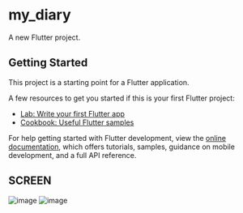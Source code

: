 # my_diary

A new Flutter project.

## Getting Started

This project is a starting point for a Flutter application.

A few resources to get you started if this is your first Flutter project:

- [Lab: Write your first Flutter app](https://docs.flutter.dev/get-started/codelab)
- [Cookbook: Useful Flutter samples](https://docs.flutter.dev/cookbook)

For help getting started with Flutter development, view the
[online documentation](https://docs.flutter.dev/), which offers tutorials,
samples, guidance on mobile development, and a full API reference.

## SCREEN

 ![image](https://user-images.githubusercontent.com/62656877/169654858-8e5099ec-39fd-4d09-aa6b-0b7d65971fe0.png)
 ![image](https://user-images.githubusercontent.com/62656877/169654892-d98d433d-7f2a-4ea5-8f66-20ac4803c8af.png)

